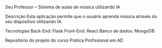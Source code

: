 Seu Professor – Sistema de aulas de música utilizando IA

Descrição
Esta aplicação permite que o usuário aprenda música através do seu dispositivo utilizando IA.


Tecnologias
Back-End: Flask
Front-End: React
Banco de dados: MongoDB

Repositório do projeto do curso Prática Profissional em AD

